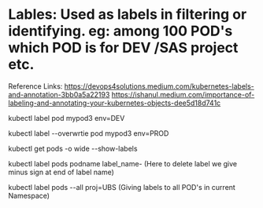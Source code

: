 # Lables: Used as labels in filtering or identifying. eg: among 100 POD's which POD is for DEV /SAS project etc.


Reference Links: https://devops4solutions.medium.com/kubernetes-labels-and-annotation-3bb0a5a22193
                 https://ishanul.medium.com/importance-of-labeling-and-annotating-your-kubernetes-objects-dee5d18d741c
                 

kubectl label pod mypod3 env=DEV

kubectl label --overwrtie pod mypod3 env=PROD

kubectl get pods -o wide --show-labels

kubectl label pods podname label_name- (Here to delete label we give minus sign at end of label name)

kubectl label pods --all proj=UBS (Giving labels to all POD's in current Namespace)
